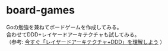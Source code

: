 # board-games
Goの勉強を兼ねてボードゲームを作成してみる。  
合わせてDDD+レイヤードアーキテクチャも試してみる。  
（参考: [今すぐ「レイヤードアーキテクチャ+DDD」を理解しよう](https://qiita.com/tono-maron/items/345c433b86f74d314c8d) ）  
